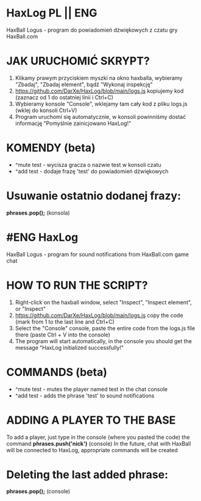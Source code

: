 # HaxLog PL || ENG
HaxBall Logus - program do powiadomień dźwiękowych z czatu gry HaxBall.com

# JAK URUCHOMIĆ SKRYPT?
1. Klikamy prawym przyciskiem myszki na okno haxballa, wybieramy "Zbadaj", "Zbadaj element", bądź "Wykonaj inspekcję"
2. https://github.com/DarXe/HaxLog/blob/main/logs.js kopiujemy kod (zaznacz od 1 do ostatniej linii i Ctrl+C)
3. Wybieramy konsole "Console", wklejamy tam cały kod z pliku logs.js (wklej do konsoli Ctrl+V)
4. Program uruchomi się automatycznie, w konsoli powinniśmy dostać informację "Pomyślnie zainicjowano HaxLog!"

# KOMENDY (beta)
* ^mute test - wycisza gracza o nazwie test w konsoli czatu
* ^add test - dodaje frazę 'test' do powiadomień dźwiękowych

# Usuwanie ostatnio dodanej frazy: 
**phrases.pop();**  (konsola)

# #ENG HaxLog
HaxBall Logus - program for sound notifications from HaxBall.com game chat

# HOW TO RUN THE SCRIPT?
1. Right-click on the haxball window, select "Inspect", "Inspect element", or "Inspect"
2. https://github.com/DarXe/HaxLog/blob/main/logs.js copy the code (mark from 1 to the last line and Ctrl+C)
3. Select the "Console" console, paste the entire code from the logs.js file there (paste Ctrl + V into the console)
4. The program will start automatically, in the console you should get the message "HaxLog initialized successfully!"

# COMMANDS (beta)
* ^mute test - mutes the player named test in the chat console
* ^add test - adds the phrase 'test' to sound notifications

# ADDING A PLAYER TO THE BASE
To add a player, just type in the console (where you pasted the code) the command **phrases.push('nick')** (console)
In the future, chat with HaxBall will be connected to HaxLog, appropriate commands will be created

# Deleting the last added phrase:
**phrases.pop();** (console)